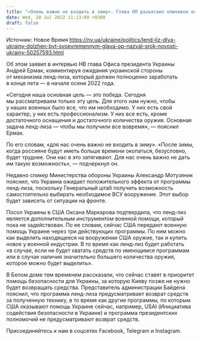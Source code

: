 ```yaml
---
title: "«Очень важно не входить в зиму». Глава ОП разъяснил ключевое ожидание Украины от ленд-лиза"
date: Wed, 20 Jul 2022 11:13:00 +0300
draft: false
---
```

Источник: Новое Время https://nv.ua/ukraine/politics/lend-liz-dlya-ukrainy-dolzhen-byt-svoevremennym-glava-op-nazval-srok-novosti-ukrainy-50257593.html


Об этом заявил в интервью НВ глава Офиса президента Украины Андрей Ермак, комментируя ожидания украинской стороны от механизма ленд-лиза, который должен полноценно заработать в конце лета — в начале осени 2022 года.

«Сегодня наша основная цель — это победа. Сегодня мы рассматриваем только эту цель. Для этого нам нужно, чтобы у наших военных было все, что им необходимо. У них есть свой характер, у них есть профессионализм. У них все есть, кроме достаточного оснащения и достаточного количества оружия. Основная задача ленд-лиза — чтобы мы получили все вовремя», — пояснил Ермак.

По его словам, «для нас очень важно не входить в зиму». «После зимы, когда россияне будут иметь больше времени окопаться, безусловно, будет труднее. Они нас в это затягивают. Для нас очень важно не дать им такую возможность», — подчеркнул он.

Недавно спикер Министерства обороны Украины Александр Мотузяник пояснил, что Украина ожидает положительного эффекта от программы ленд-лиза, поскольку Генеральный штаб получить возможность самостоятельно выбирать необходимое ВСУ вооружение. Этот выбор будет зависеть от ситуации на фронте.

Посол Украины в США Оксана Маркарова подтвердила, что ленд-лиз является дополнительным инструментом военной помощи, который пока не задействован. По ее словам, сейчас США передают военную помощь Украине через три действующих программы. По ним можно как выделить находящееся на вооружении США оружие, так и купить новое у военной индустрии. В то время как ленд-лиз будет работать «в случае, если не будет хватать средств по имеющимся программам или в случае наличия значительно большего количества оружия, которое можно будет выделить».

В Белом доме тем временем рассказали, что сейчас ставят в приоритет помощь безопасности для Украины, за которую Киеву позже не нужно будет возвращать средства. Представитель администрации Байдена пояснил, что программа ленд-лиза предусматривает возврат средств за полученную технику, в то время как другие программы, по которым США оказывают помощь Украине сейчас, например, USAI (Инициатива содействия безопасности в Украине) и программа президентских полномочий не предусматривают возврат средств.

Присоединяйтесь к нам в соцсетях Facebook, Telegram и Instagram.
